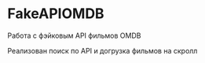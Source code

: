 # FakeAPIOMDB

Работа с фэйковым API фильмов OMDB 

Реализован поиск по API и догрузка фильмов на скролл
